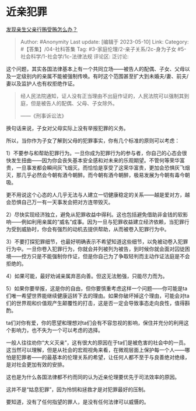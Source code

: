 # 近亲犯罪
[发现亲生父亲行贿受贿怎么办？](https://www.zhihu.com/question/577080525/answer/3019253923)

> Author: #Anonymity
> Last update: [编辑于 2023-05-10]
> Link:
> Category: #【答集】/04-社科答集
> Tag: #3-家庭伦理/2-亲子关系/2c-身为子女 #5-社会科学/1-社会学/1c-法律法规
> 评论区:
> 泛讨论:

这个问题，其实各国法律基本上有一个共同立场——被告人的配偶、子女、父母以及一定级别内的亲属不能被强制传唤。有时这个范围甚至扩大到未婚夫/妻、前夫/妻以及监护人也有权拒绝作证。

> 经人民法院通知，证人没有正当理由不出庭作证的，人民法院可以强制其到庭，但是被告人的配偶、父母、子女除外。
>
> ——《刑事诉讼法》

换句话来说，子女对父母实际上没有举报犯罪的义务。

所以，当你作为子女了解到父母的犯罪事实，你有几个标准的原则可以考虑：

1）不要参与和帮助犯罪行为。一旦你成为犯罪行为的参与者，你自己的心态会很快发生扭曲——因为你会丧失基本安全感和对未来的乐观期望。不管何等荣华富贵，一旦事发都会瞬间灰飞烟灭。而恰恰是享受了这荣华富贵，更加会恐惧灰飞烟灭，那几乎必然会今朝有酒今朝醉。而今朝有酒今朝醉，极易发展为今朝有毒今朝吸。

更不用说这个心态的人几乎无法与人建立一切健康稳定的关系——越是爱对方，越会恐惧自己万一有一天事发会把对方连带毁灭。

2）尽快实现经济独立，避免从犯罪收益中得利。这也包括避免借助非金钱的软影响——例如利用亲属的“威名”成事。因为一旦与犯罪收益建立经济依赖，当犯罪行为受到威胁时，你会有强烈的动机去提供帮助，从而被卷入犯罪行为中。

3）不要打探犯罪细节，也最好明确表示不希望知道这些细节，以免被动卷入犯罪行为中。一旦你卷入犯罪行为，你就会并列被列为被告，到时候你就会面对囚徒困境——控方只是不能强制你作证，但是你自己为了争取轻判而主动作证法庭是不会拒绝的。

4）如果可能，最好劝诫亲属弃恶向善。但这无法勉强，只能尽力而为。

5）如果你要举报，这是你的自由，但你要慎重考虑这样一个问题——你可能是ta们唯一希望世界能继续健康运转下去的理由。如果你破坏掉这个理由，可能会对ta们的世界观和价值观产生颠覆性的打击，这是否一定会导致事态走向良性，值得斟酌。

ta们对你有爱，你的愿望和理想对ta们会有不容忽视的影响，保住并充分的利用这个影响力，也不失为一个可以考虑的选择。

一般人往往劝你“大义灭亲”，这有很大的原因在于ta们是被危害的社会中的一员。这当然可以理解，但是从社会的宏观视角来看，在微观层面上保护每一个人——哪怕是犯罪者——的最基本的伦理关系的希望，让任何人都不至于与良善绝对绝缘，是对社会更加有效的安排。

这也是为什么各国法律都不约而同的认为近亲伦理要优先于司法效率的原因。

这并不是“姑息犯罪”，因为怜悯和拯救才是对犯罪最好的压制。

要知道，没有了任何指望的罪人，是没有任何法律可以威慑的。
